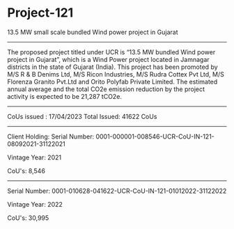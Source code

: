 # Project-121
13.5 MW small scale bundled Wind power project in Gujarat
__________________
The proposed project titled under UCR is “13.5 MW bundled Wind power project in Gujarat”, which is a Wind Power project located in Jamnagar districts in the state of Gujarat (India). This project has been promoted by M/S R & B Denims Ltd, M/S Ricon Industries, M/S Rudra Cottex Pvt Ltd, M/S Florenza Granito Pvt.Ltd and Orito Polyfab Private Limited. The estimated annual average and the total CO2e emission reduction by the project activity is expected to be 21,287 tCO2e.
____________
CoUs issued : 17/04/2023
Total Issued: 41622 CoUs
___________________
Client Holding: 
Serial Number: 0001-000001-008546-UCR-CoU-IN-121-08092021-31122021

Vintage Year: 2021

CoU's: 8,546
________________________
Serial Number: 0001-010628-041622-UCR-CoU-IN-121-01012022-31122022

Vintage Year: 2022

CoU's: 30,995



